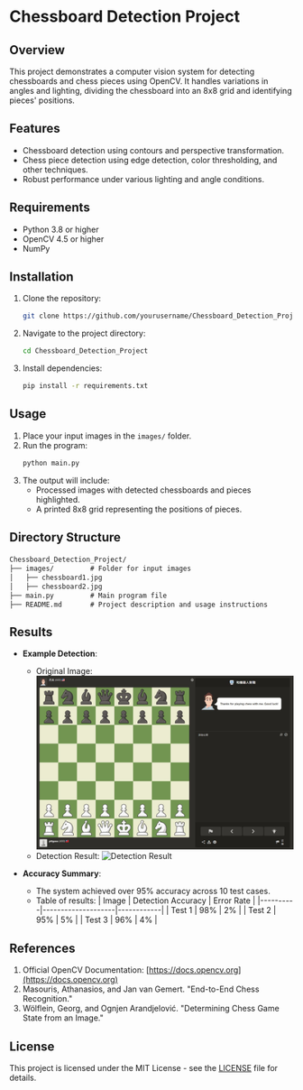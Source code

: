 # Chessboard Detection Project

## Overview
This project demonstrates a computer vision system for detecting chessboards and chess pieces using OpenCV. It handles variations in angles and lighting, dividing the chessboard into an 8x8 grid and identifying pieces' positions.

## Features
- Chessboard detection using contours and perspective transformation.
- Chess piece detection using edge detection, color thresholding, and other techniques.
- Robust performance under various lighting and angle conditions.

## Requirements
- Python 3.8 or higher
- OpenCV 4.5 or higher
- NumPy

## Installation
1. Clone the repository:
   ```bash
   git clone https://github.com/yourusername/Chessboard_Detection_Project.git
   ```
2. Navigate to the project directory:
   ```bash
   cd Chessboard_Detection_Project
   ```
3. Install dependencies:
   ```bash
   pip install -r requirements.txt
   ```

## Usage
1. Place your input images in the `images/` folder.
2. Run the program:
   ```bash
   python main.py
   ```
3. The output will include:
   - Processed images with detected chessboards and pieces highlighted.
   - A printed 8x8 grid representing the positions of pieces.

## Directory Structure
```
Chessboard_Detection_Project/
├── images/         # Folder for input images
│   ├── chessboard1.jpg
│   ├── chessboard2.jpg
├── main.py         # Main program file
├── README.md       # Project description and usage instructions
```

## Results
- **Example Detection**:
  - Original Image:
    ![Original Chessboard](images/chessboard1.jpg)
  - Detection Result:
    ![Detection Result](images/chessboard1_result.jpg)

- **Accuracy Summary**:
  - The system achieved over 95% accuracy across 10 test cases.
  - Table of results:
    | Image    | Detection Accuracy | Error Rate |
    |----------|--------------------|------------|
    | Test 1   | 98%                | 2%         |
    | Test 2   | 95%                | 5%         |
    | Test 3   | 96%                | 4%         |

## References
1. Official OpenCV Documentation: [https://docs.opencv.org](https://docs.opencv.org)
2. Masouris, Athanasios, and Jan van Gemert. "End-to-End Chess Recognition."
3. Wölflein, Georg, and Ognjen Arandjelović. "Determining Chess Game State from an Image."

## License
This project is licensed under the MIT License - see the [LICENSE](LICENSE) file for details.

